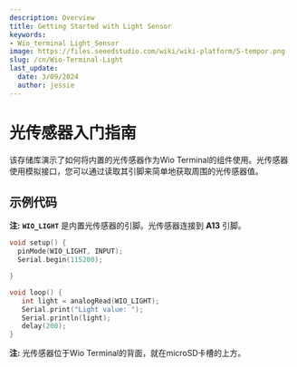 ```yaml
---
description: Overview
title: Getting Started with Light Sensor
keywords:
- Wio_terminal Light_Sensor
image: https://files.seeedstudio.com/wiki/wiki-platform/S-tempor.png
slug: /cn/Wio-Terminal-Light
last_update:
  date: 3/09/2024
  author: jessie
---
```


# 光传感器入门指南

该存储库演示了如何将内置的光传感器作为Wio Terminal的组件使用。光传感器使用模拟接口，您可以通过读取其引脚来简单地获取周围的光传感器值。

## 示例代码

**注:** **`WIO_LIGHT`** 是内置光传感器的引脚。光传感器连接到  **A13** 引脚。

```cpp
void setup() {
  pinMode(WIO_LIGHT, INPUT);
  Serial.begin(115200);

}

void loop() {
   int light = analogRead(WIO_LIGHT);
   Serial.print("Light value: ");
   Serial.println(light);
   delay(200);
}
```

**注:** 光传感器位于Wio Terminal的背面，就在microSD卡槽的上方。
